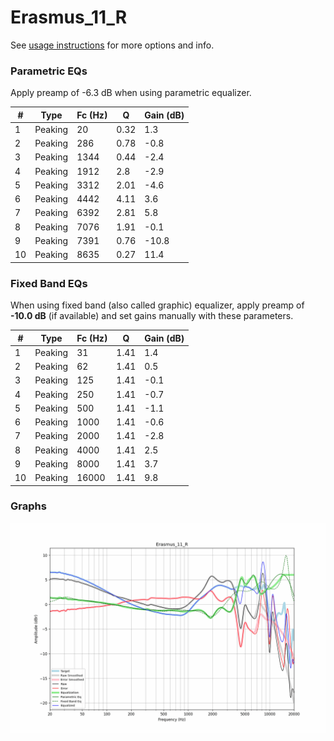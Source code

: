 # Erasmus_11_R
See [usage instructions](https://github.com/jaakkopasanen/AutoEq#usage) for more options and info.

### Parametric EQs
Apply preamp of -6.3 dB when using parametric equalizer.

|   # | Type    |   Fc (Hz) |    Q |   Gain (dB) |
|-----|---------|-----------|------|-------------|
|   1 | Peaking |        20 | 0.32 |         1.3 |
|   2 | Peaking |       286 | 0.78 |        -0.8 |
|   3 | Peaking |      1344 | 0.44 |        -2.4 |
|   4 | Peaking |      1912 | 2.8  |        -2.9 |
|   5 | Peaking |      3312 | 2.01 |        -4.6 |
|   6 | Peaking |      4442 | 4.11 |         3.6 |
|   7 | Peaking |      6392 | 2.81 |         5.8 |
|   8 | Peaking |      7076 | 1.91 |        -0.1 |
|   9 | Peaking |      7391 | 0.76 |       -10.8 |
|  10 | Peaking |      8635 | 0.27 |        11.4 |

### Fixed Band EQs
When using fixed band (also called graphic) equalizer, apply preamp of **-10.0 dB** (if available) and set gains manually with these parameters.

|   # | Type    |   Fc (Hz) |    Q |   Gain (dB) |
|-----|---------|-----------|------|-------------|
|   1 | Peaking |        31 | 1.41 |         1.4 |
|   2 | Peaking |        62 | 1.41 |         0.5 |
|   3 | Peaking |       125 | 1.41 |        -0.1 |
|   4 | Peaking |       250 | 1.41 |        -0.7 |
|   5 | Peaking |       500 | 1.41 |        -1.1 |
|   6 | Peaking |      1000 | 1.41 |        -0.6 |
|   7 | Peaking |      2000 | 1.41 |        -2.8 |
|   8 | Peaking |      4000 | 1.41 |         2.5 |
|   9 | Peaking |      8000 | 1.41 |         3.7 |
|  10 | Peaking |     16000 | 1.41 |         9.8 |

### Graphs
![](./Erasmus_11_R.png)
